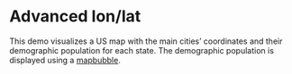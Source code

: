 # Advanced lon/lat
This demo visualizes a US map with the main cities’ coordinates and their demographic population for each state. The demographic population is displayed using a [mapbubble](https://api.highcharts.com/highmaps/series.mapbubble).